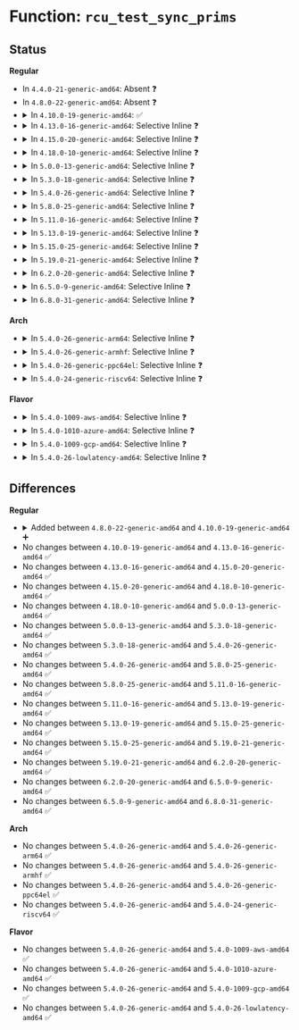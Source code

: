 # Function: <code>rcu_test_sync_prims</code>

## Status
<b>Regular</b>
<ul>
<li>
In <code>4.4.0-21-generic-amd64</code>: Absent ❓
</li>
<li>
In <code>4.8.0-22-generic-amd64</code>: Absent ❓
</li>
<li>
<details>
<summary>In <code>4.10.0-19-generic-amd64</code>: ✅</summary>

```c
void rcu_test_sync_prims()
```

```json
{
  "name": "rcu_test_sync_prims",
  "collision_type": "Unique Global",
  "inline_type": "No",
  "funcs": [
    {
      "addr": 0,
      "name": "rcu_test_sync_prims",
      "external": true,
      "loc": "kernel/rcu/update.c:825",
      "file": "kernel/rcu/update.c",
      "inline": "seen, unknown",
      "caller_inline": [],
      "caller_func": [
        "kernel/rcu/tree.c:rcu_exp_runtime_mode",
        "kernel/rcu/tree.c:rcu_exp_runtime_mode",
        "kernel/rcu/tree.c:rcu_scheduler_starting",
        "kernel/rcu/tree.c:rcu_scheduler_starting"
      ]
    }
  ],
  "symbols": [
    {
      "addr": 18446744071579830272,
      "name": "rcu_test_sync_prims",
      "section": ".text",
      "bind": "STB_GLOBAL",
      "size": 11
    }
  ]
}
```
</details>
</li>
<li>
<details>
<summary>In <code>4.13.0-16-generic-amd64</code>: Selective Inline ❓</summary>

```c
void rcu_test_sync_prims()
```

```json
{
  "name": "rcu_test_sync_prims",
  "collision_type": "Unique Global",
  "inline_type": "Selective",
  "funcs": [
    {
      "addr": 0,
      "name": "rcu_test_sync_prims",
      "external": true,
      "loc": "kernel/rcu/update.c:200",
      "file": "kernel/rcu/update.c",
      "inline": "not declared, inlined",
      "caller_inline": [],
      "caller_func": [
        "kernel/rcu/tree.c:rcu_scheduler_starting",
        "kernel/rcu/tree.c:rcu_scheduler_starting"
      ]
    }
  ],
  "symbols": [
    {
      "addr": 18446744071579830112,
      "name": "rcu_test_sync_prims",
      "section": ".text",
      "bind": "STB_GLOBAL",
      "size": 11
    }
  ]
}
```
</details>
</li>
<li>
<details>
<summary>In <code>4.15.0-20-generic-amd64</code>: Selective Inline ❓</summary>

```c
void rcu_test_sync_prims()
```

```json
{
  "name": "rcu_test_sync_prims",
  "collision_type": "Unique Global",
  "inline_type": "Selective",
  "funcs": [
    {
      "addr": 0,
      "name": "rcu_test_sync_prims",
      "external": true,
      "loc": "kernel/rcu/update.c:201",
      "file": "kernel/rcu/update.c",
      "inline": "not declared, inlined",
      "caller_inline": [],
      "caller_func": [
        "kernel/rcu/tree.c:rcu_scheduler_starting",
        "kernel/rcu/tree.c:rcu_scheduler_starting"
      ]
    }
  ],
  "symbols": [
    {
      "addr": 18446744071579870112,
      "name": "rcu_test_sync_prims",
      "section": ".text",
      "bind": "STB_GLOBAL",
      "size": 11
    }
  ]
}
```
</details>
</li>
<li>
<details>
<summary>In <code>4.18.0-10-generic-amd64</code>: Selective Inline ❓</summary>

```c
void rcu_test_sync_prims()
```

```json
{
  "name": "rcu_test_sync_prims",
  "collision_type": "Unique Global",
  "inline_type": "Selective",
  "funcs": [
    {
      "addr": 0,
      "name": "rcu_test_sync_prims",
      "external": true,
      "loc": "kernel/rcu/update.c:201",
      "file": "kernel/rcu/update.c",
      "inline": "not declared, inlined",
      "caller_inline": [],
      "caller_func": [
        "kernel/rcu/tree.c:rcu_scheduler_starting",
        "kernel/rcu/tree.c:rcu_scheduler_starting"
      ]
    }
  ],
  "symbols": [
    {
      "addr": 18446744071579904160,
      "name": "rcu_test_sync_prims",
      "section": ".text",
      "bind": "STB_GLOBAL",
      "size": 11
    }
  ]
}
```
</details>
</li>
<li>
<details>
<summary>In <code>5.0.0-13-generic-amd64</code>: Selective Inline ❓</summary>

```c
void rcu_test_sync_prims()
```

```json
{
  "name": "rcu_test_sync_prims",
  "collision_type": "Unique Global",
  "inline_type": "Selective",
  "funcs": [
    {
      "addr": 0,
      "name": "rcu_test_sync_prims",
      "external": true,
      "loc": "kernel/rcu/update.c:201",
      "file": "kernel/rcu/update.c",
      "inline": "not declared, inlined",
      "caller_inline": [],
      "caller_func": [
        "kernel/rcu/tree.c:rcu_scheduler_starting",
        "kernel/rcu/tree.c:rcu_scheduler_starting"
      ]
    }
  ],
  "symbols": [
    {
      "addr": 18446744071579951792,
      "name": "rcu_test_sync_prims",
      "section": ".text",
      "bind": "STB_GLOBAL",
      "size": 11
    }
  ]
}
```
</details>
</li>
<li>
<details>
<summary>In <code>5.3.0-18-generic-amd64</code>: Selective Inline ❓</summary>

```c
void rcu_test_sync_prims()
```

```json
{
  "name": "rcu_test_sync_prims",
  "collision_type": "Unique Global",
  "inline_type": "Selective",
  "funcs": [
    {
      "addr": 18446744071579990448,
      "name": "rcu_test_sync_prims",
      "external": true,
      "loc": "kernel/rcu/update.c:189",
      "file": "kernel/rcu/update.c",
      "inline": "not declared, inlined",
      "caller_inline": [],
      "caller_func": [
        "kernel/rcu/tree.c:rcu_scheduler_starting",
        "kernel/rcu/tree.c:rcu_scheduler_starting"
      ]
    }
  ],
  "symbols": [
    {
      "addr": 18446744071579990448,
      "name": "rcu_test_sync_prims",
      "section": ".text",
      "bind": "STB_GLOBAL",
      "size": 11
    }
  ]
}
```
</details>
</li>
<li>
<details>
<summary>In <code>5.4.0-26-generic-amd64</code>: Selective Inline ❓</summary>

```c
void rcu_test_sync_prims()
```

```json
{
  "name": "rcu_test_sync_prims",
  "collision_type": "Unique Global",
  "inline_type": "Selective",
  "funcs": [
    {
      "addr": 18446744071580040592,
      "name": "rcu_test_sync_prims",
      "external": true,
      "loc": "kernel/rcu/update.c:204",
      "file": "kernel/rcu/update.c",
      "inline": "not declared, inlined",
      "caller_inline": [],
      "caller_func": [
        "kernel/rcu/tree.c:rcu_scheduler_starting",
        "kernel/rcu/tree.c:rcu_scheduler_starting"
      ]
    }
  ],
  "symbols": [
    {
      "addr": 18446744071580040592,
      "name": "rcu_test_sync_prims",
      "section": ".text",
      "bind": "STB_GLOBAL",
      "size": 11
    }
  ]
}
```
</details>
</li>
<li>
<details>
<summary>In <code>5.8.0-25-generic-amd64</code>: Selective Inline ❓</summary>

```c
void rcu_test_sync_prims()
```

```json
{
  "name": "rcu_test_sync_prims",
  "collision_type": "Unique Global",
  "inline_type": "Selective",
  "funcs": [
    {
      "addr": 0,
      "name": "rcu_test_sync_prims",
      "external": true,
      "loc": "kernel/rcu/update.c:229",
      "file": "kernel/rcu/update.c",
      "inline": "not declared, inlined",
      "caller_inline": [],
      "caller_func": [
        "kernel/rcu/tree.c:rcu_scheduler_starting",
        "kernel/rcu/tree.c:rcu_scheduler_starting"
      ]
    }
  ],
  "symbols": [
    {
      "addr": 18446744071580095184,
      "name": "rcu_test_sync_prims",
      "section": ".text",
      "bind": "STB_GLOBAL",
      "size": 11
    }
  ]
}
```
</details>
</li>
<li>
<details>
<summary>In <code>5.11.0-16-generic-amd64</code>: Selective Inline ❓</summary>

```c
void rcu_test_sync_prims()
```

```json
{
  "name": "rcu_test_sync_prims",
  "collision_type": "Unique Global",
  "inline_type": "Selective",
  "funcs": [
    {
      "addr": 0,
      "name": "rcu_test_sync_prims",
      "external": true,
      "loc": "kernel/rcu/update.c:217",
      "file": "kernel/rcu/update.c",
      "inline": "not declared, inlined",
      "caller_inline": [],
      "caller_func": [
        "kernel/rcu/tree.c:rcu_scheduler_starting",
        "kernel/rcu/tree.c:rcu_scheduler_starting"
      ]
    }
  ],
  "symbols": [
    {
      "addr": 18446744071580077504,
      "name": "rcu_test_sync_prims",
      "section": ".text",
      "bind": "STB_GLOBAL",
      "size": 11
    }
  ]
}
```
</details>
</li>
<li>
<details>
<summary>In <code>5.13.0-19-generic-amd64</code>: Selective Inline ❓</summary>

```c
void rcu_test_sync_prims()
```

```json
{
  "name": "rcu_test_sync_prims",
  "collision_type": "Unique Global",
  "inline_type": "Selective",
  "funcs": [
    {
      "addr": 0,
      "name": "rcu_test_sync_prims",
      "external": true,
      "loc": "kernel/rcu/update.c:219",
      "file": "kernel/rcu/update.c",
      "inline": "not declared, inlined",
      "caller_inline": [],
      "caller_func": [
        "kernel/rcu/tree.c:rcu_scheduler_starting",
        "kernel/rcu/tree.c:rcu_scheduler_starting"
      ]
    }
  ],
  "symbols": [
    {
      "addr": 18446744071580078944,
      "name": "rcu_test_sync_prims",
      "section": ".text",
      "bind": "STB_GLOBAL",
      "size": 11
    }
  ]
}
```
</details>
</li>
<li>
<details>
<summary>In <code>5.15.0-25-generic-amd64</code>: Selective Inline ❓</summary>

```c
void rcu_test_sync_prims()
```

```json
{
  "name": "rcu_test_sync_prims",
  "collision_type": "Unique Global",
  "inline_type": "Selective",
  "funcs": [
    {
      "addr": 0,
      "name": "rcu_test_sync_prims",
      "external": true,
      "loc": "kernel/rcu/update.c:219",
      "file": "kernel/rcu/update.c",
      "inline": "not declared, inlined",
      "caller_inline": [],
      "caller_func": [
        "kernel/rcu/tree.c:rcu_scheduler_starting",
        "kernel/rcu/tree.c:rcu_scheduler_starting"
      ]
    }
  ],
  "symbols": [
    {
      "addr": 18446744071580214176,
      "name": "rcu_test_sync_prims",
      "section": ".text",
      "bind": "STB_GLOBAL",
      "size": 11
    }
  ]
}
```
</details>
</li>
<li>
<details>
<summary>In <code>5.19.0-21-generic-amd64</code>: Selective Inline ❓</summary>

```c
void rcu_test_sync_prims()
```

```json
{
  "name": "rcu_test_sync_prims",
  "collision_type": "Unique Global",
  "inline_type": "Selective",
  "funcs": [
    {
      "addr": 0,
      "name": "rcu_test_sync_prims",
      "external": true,
      "loc": "kernel/rcu/update.c:219",
      "file": "kernel/rcu/update.c",
      "inline": "not declared, inlined",
      "caller_inline": [],
      "caller_func": [
        "kernel/rcu/tree.c:rcu_scheduler_starting",
        "kernel/rcu/tree.c:rcu_scheduler_starting"
      ]
    }
  ],
  "symbols": [
    {
      "addr": 18446744071580372992,
      "name": "rcu_test_sync_prims",
      "section": ".text",
      "bind": "STB_GLOBAL",
      "size": 15
    }
  ]
}
```
</details>
</li>
<li>
<details>
<summary>In <code>6.2.0-20-generic-amd64</code>: Selective Inline ❓</summary>

```c
void rcu_test_sync_prims()
```

```json
{
  "name": "rcu_test_sync_prims",
  "collision_type": "Unique Global",
  "inline_type": "Selective",
  "funcs": [
    {
      "addr": 0,
      "name": "rcu_test_sync_prims",
      "external": true,
      "loc": "kernel/rcu/update.c:219",
      "file": "kernel/rcu/update.c",
      "inline": "not declared, inlined",
      "caller_inline": [],
      "caller_func": [
        "kernel/rcu/tree.c:rcu_scheduler_starting",
        "kernel/rcu/tree.c:rcu_scheduler_starting"
      ]
    }
  ],
  "symbols": [
    {
      "addr": 18446744071580598352,
      "name": "rcu_test_sync_prims",
      "section": ".text",
      "bind": "STB_GLOBAL",
      "size": 15
    }
  ]
}
```
</details>
</li>
<li>
<details>
<summary>In <code>6.5.0-9-generic-amd64</code>: Selective Inline ❓</summary>

```c
void rcu_test_sync_prims()
```

```json
{
  "name": "rcu_test_sync_prims",
  "collision_type": "Unique Global",
  "inline_type": "Selective",
  "funcs": [
    {
      "addr": 0,
      "name": "rcu_test_sync_prims",
      "external": true,
      "loc": "kernel/rcu/update.c:257",
      "file": "kernel/rcu/update.c",
      "inline": "not declared, inlined",
      "caller_inline": [],
      "caller_func": [
        "kernel/rcu/tree.c:rcu_init",
        "kernel/rcu/tree.c:rcu_scheduler_starting",
        "kernel/rcu/tree.c:rcu_scheduler_starting"
      ]
    }
  ],
  "symbols": [
    {
      "addr": 18446744071580671856,
      "name": "rcu_test_sync_prims",
      "section": ".text",
      "bind": "STB_GLOBAL",
      "size": 15
    }
  ]
}
```
</details>
</li>
<li>
<details>
<summary>In <code>6.8.0-31-generic-amd64</code>: Selective Inline ❓</summary>

```c
void rcu_test_sync_prims()
```

```json
{
  "name": "rcu_test_sync_prims",
  "collision_type": "Unique Global",
  "inline_type": "Selective",
  "funcs": [
    {
      "addr": 0,
      "name": "rcu_test_sync_prims",
      "external": true,
      "loc": "kernel/rcu/update.c:258",
      "file": "kernel/rcu/update.c",
      "inline": "not declared, inlined",
      "caller_inline": [],
      "caller_func": [
        "kernel/rcu/tree.c:rcu_init",
        "kernel/rcu/tree.c:rcu_scheduler_starting",
        "kernel/rcu/tree.c:rcu_scheduler_starting"
      ]
    }
  ],
  "symbols": [
    {
      "addr": 18446744071580738704,
      "name": "rcu_test_sync_prims",
      "section": ".text",
      "bind": "STB_GLOBAL",
      "size": 15
    }
  ]
}
```
</details>
</li>
</ul>
<b>Arch</b>
<ul>
<li>
<details>
<summary>In <code>5.4.0-26-generic-arm64</code>: Selective Inline ❓</summary>

```c
void rcu_test_sync_prims()
```

```json
{
  "name": "rcu_test_sync_prims",
  "collision_type": "Unique Global",
  "inline_type": "Selective",
  "funcs": [
    {
      "addr": 0,
      "name": "rcu_test_sync_prims",
      "external": true,
      "loc": "kernel/rcu/update.c:204",
      "file": "kernel/rcu/update.c",
      "inline": "not declared, inlined",
      "caller_inline": [],
      "caller_func": [
        "kernel/rcu/tree.c:rcu_scheduler_starting",
        "kernel/rcu/tree.c:rcu_scheduler_starting",
        "kernel/rcu/tree.c:rcu_scheduler_starting",
        "kernel/rcu/tree.c:rcu_scheduler_starting"
      ]
    }
  ],
  "symbols": [
    {
      "addr": 18446603336491241664,
      "name": "rcu_test_sync_prims",
      "section": ".text",
      "bind": "STB_GLOBAL",
      "size": 24
    }
  ]
}
```
</details>
</li>
<li>
<details>
<summary>In <code>5.4.0-26-generic-armhf</code>: Selective Inline ❓</summary>

```c
void rcu_test_sync_prims()
```

```json
{
  "name": "rcu_test_sync_prims",
  "collision_type": "Unique Global",
  "inline_type": "Selective",
  "funcs": [
    {
      "addr": 0,
      "name": "rcu_test_sync_prims",
      "external": true,
      "loc": "kernel/rcu/update.c:204",
      "file": "kernel/rcu/update.c",
      "inline": "not declared, inlined",
      "caller_inline": [],
      "caller_func": [
        "kernel/rcu/tree.c:rcu_scheduler_starting",
        "kernel/rcu/tree.c:rcu_scheduler_starting"
      ]
    }
  ],
  "symbols": [
    {
      "addr": 3225254232,
      "name": "rcu_test_sync_prims",
      "section": ".text",
      "bind": "STB_GLOBAL",
      "size": 24
    }
  ]
}
```
</details>
</li>
<li>
<details>
<summary>In <code>5.4.0-26-generic-ppc64el</code>: Selective Inline ❓</summary>

```c
void rcu_test_sync_prims()
```

```json
{
  "name": "rcu_test_sync_prims",
  "collision_type": "Unique Global",
  "inline_type": "Selective",
  "funcs": [
    {
      "addr": 13835058055284143088,
      "name": "rcu_test_sync_prims",
      "external": true,
      "loc": "kernel/rcu/update.c:204",
      "file": "kernel/rcu/update.c",
      "inline": "not declared, inlined",
      "caller_inline": [],
      "caller_func": [
        "kernel/rcu/tree.c:rcu_scheduler_starting",
        "kernel/rcu/tree.c:rcu_scheduler_starting"
      ]
    }
  ],
  "symbols": [
    {
      "addr": 13835058055284143088,
      "name": "rcu_test_sync_prims",
      "section": ".text",
      "bind": "STB_GLOBAL",
      "size": 12
    }
  ]
}
```
</details>
</li>
<li>
<details>
<summary>In <code>5.4.0-24-generic-riscv64</code>: Selective Inline ❓</summary>

```c
void rcu_test_sync_prims()
```

```json
{
  "name": "rcu_test_sync_prims",
  "collision_type": "Unique Global",
  "inline_type": "Selective",
  "funcs": [
    {
      "addr": 0,
      "name": "rcu_test_sync_prims",
      "external": true,
      "loc": "kernel/rcu/update.c:204",
      "file": "kernel/rcu/update.c",
      "inline": "not declared, inlined",
      "caller_inline": [],
      "caller_func": [
        "kernel/rcu/tree.c:rcu_scheduler_starting",
        "kernel/rcu/tree.c:rcu_scheduler_starting"
      ]
    }
  ],
  "symbols": [
    {
      "addr": 18446743936271770632,
      "name": "rcu_test_sync_prims",
      "section": ".text",
      "bind": "STB_GLOBAL",
      "size": 26
    }
  ]
}
```
</details>
</li>
</ul>
<b>Flavor</b>
<ul>
<li>
<details>
<summary>In <code>5.4.0-1009-aws-amd64</code>: Selective Inline ❓</summary>

```c
void rcu_test_sync_prims()
```

```json
{
  "name": "rcu_test_sync_prims",
  "collision_type": "Unique Global",
  "inline_type": "Selective",
  "funcs": [
    {
      "addr": 18446744071580009328,
      "name": "rcu_test_sync_prims",
      "external": true,
      "loc": "kernel/rcu/update.c:204",
      "file": "kernel/rcu/update.c",
      "inline": "not declared, inlined",
      "caller_inline": [],
      "caller_func": [
        "kernel/rcu/tree.c:rcu_scheduler_starting",
        "kernel/rcu/tree.c:rcu_scheduler_starting"
      ]
    }
  ],
  "symbols": [
    {
      "addr": 18446744071580009328,
      "name": "rcu_test_sync_prims",
      "section": ".text",
      "bind": "STB_GLOBAL",
      "size": 11
    }
  ]
}
```
</details>
</li>
<li>
<details>
<summary>In <code>5.4.0-1010-azure-amd64</code>: Selective Inline ❓</summary>

```c
void rcu_test_sync_prims()
```

```json
{
  "name": "rcu_test_sync_prims",
  "collision_type": "Unique Global",
  "inline_type": "Selective",
  "funcs": [
    {
      "addr": 18446744071579948112,
      "name": "rcu_test_sync_prims",
      "external": true,
      "loc": "kernel/rcu/update.c:204",
      "file": "kernel/rcu/update.c",
      "inline": "not declared, inlined",
      "caller_inline": [],
      "caller_func": [
        "kernel/rcu/tree.c:rcu_scheduler_starting",
        "kernel/rcu/tree.c:rcu_scheduler_starting"
      ]
    }
  ],
  "symbols": [
    {
      "addr": 18446744071579948112,
      "name": "rcu_test_sync_prims",
      "section": ".text",
      "bind": "STB_GLOBAL",
      "size": 11
    }
  ]
}
```
</details>
</li>
<li>
<details>
<summary>In <code>5.4.0-1009-gcp-amd64</code>: Selective Inline ❓</summary>

```c
void rcu_test_sync_prims()
```

```json
{
  "name": "rcu_test_sync_prims",
  "collision_type": "Unique Global",
  "inline_type": "Selective",
  "funcs": [
    {
      "addr": 18446744071580000864,
      "name": "rcu_test_sync_prims",
      "external": true,
      "loc": "kernel/rcu/update.c:204",
      "file": "kernel/rcu/update.c",
      "inline": "not declared, inlined",
      "caller_inline": [],
      "caller_func": [
        "kernel/rcu/tree.c:rcu_scheduler_starting",
        "kernel/rcu/tree.c:rcu_scheduler_starting"
      ]
    }
  ],
  "symbols": [
    {
      "addr": 18446744071580000864,
      "name": "rcu_test_sync_prims",
      "section": ".text",
      "bind": "STB_GLOBAL",
      "size": 11
    }
  ]
}
```
</details>
</li>
<li>
<details>
<summary>In <code>5.4.0-26-lowlatency-amd64</code>: Selective Inline ❓</summary>

```c
void rcu_test_sync_prims()
```

```json
{
  "name": "rcu_test_sync_prims",
  "collision_type": "Unique Global",
  "inline_type": "Selective",
  "funcs": [
    {
      "addr": 18446744071580047792,
      "name": "rcu_test_sync_prims",
      "external": true,
      "loc": "kernel/rcu/update.c:204",
      "file": "kernel/rcu/update.c",
      "inline": "not declared, inlined",
      "caller_inline": [],
      "caller_func": [
        "kernel/rcu/tree.c:rcu_scheduler_starting",
        "kernel/rcu/tree.c:rcu_scheduler_starting"
      ]
    }
  ],
  "symbols": [
    {
      "addr": 18446744071580047792,
      "name": "rcu_test_sync_prims",
      "section": ".text",
      "bind": "STB_GLOBAL",
      "size": 11
    }
  ]
}
```
</details>
</li>
</ul>

## Differences
<b>Regular</b>
<ul>
<li>
<details>
<summary>Added between <code>4.8.0-22-generic-amd64</code> and <code>4.10.0-19-generic-amd64</code> ➕</summary>

```c
void rcu_test_sync_prims()
```
</details>
</li>
<li>
No changes between <code>4.10.0-19-generic-amd64</code> and <code>4.13.0-16-generic-amd64</code> ✅
</li>
<li>
No changes between <code>4.13.0-16-generic-amd64</code> and <code>4.15.0-20-generic-amd64</code> ✅
</li>
<li>
No changes between <code>4.15.0-20-generic-amd64</code> and <code>4.18.0-10-generic-amd64</code> ✅
</li>
<li>
No changes between <code>4.18.0-10-generic-amd64</code> and <code>5.0.0-13-generic-amd64</code> ✅
</li>
<li>
No changes between <code>5.0.0-13-generic-amd64</code> and <code>5.3.0-18-generic-amd64</code> ✅
</li>
<li>
No changes between <code>5.3.0-18-generic-amd64</code> and <code>5.4.0-26-generic-amd64</code> ✅
</li>
<li>
No changes between <code>5.4.0-26-generic-amd64</code> and <code>5.8.0-25-generic-amd64</code> ✅
</li>
<li>
No changes between <code>5.8.0-25-generic-amd64</code> and <code>5.11.0-16-generic-amd64</code> ✅
</li>
<li>
No changes between <code>5.11.0-16-generic-amd64</code> and <code>5.13.0-19-generic-amd64</code> ✅
</li>
<li>
No changes between <code>5.13.0-19-generic-amd64</code> and <code>5.15.0-25-generic-amd64</code> ✅
</li>
<li>
No changes between <code>5.15.0-25-generic-amd64</code> and <code>5.19.0-21-generic-amd64</code> ✅
</li>
<li>
No changes between <code>5.19.0-21-generic-amd64</code> and <code>6.2.0-20-generic-amd64</code> ✅
</li>
<li>
No changes between <code>6.2.0-20-generic-amd64</code> and <code>6.5.0-9-generic-amd64</code> ✅
</li>
<li>
No changes between <code>6.5.0-9-generic-amd64</code> and <code>6.8.0-31-generic-amd64</code> ✅
</li>
</ul>
<b>Arch</b>
<ul>
<li>
No changes between <code>5.4.0-26-generic-amd64</code> and <code>5.4.0-26-generic-arm64</code> ✅
</li>
<li>
No changes between <code>5.4.0-26-generic-amd64</code> and <code>5.4.0-26-generic-armhf</code> ✅
</li>
<li>
No changes between <code>5.4.0-26-generic-amd64</code> and <code>5.4.0-26-generic-ppc64el</code> ✅
</li>
<li>
No changes between <code>5.4.0-26-generic-amd64</code> and <code>5.4.0-24-generic-riscv64</code> ✅
</li>
</ul>
<b>Flavor</b>
<ul>
<li>
No changes between <code>5.4.0-26-generic-amd64</code> and <code>5.4.0-1009-aws-amd64</code> ✅
</li>
<li>
No changes between <code>5.4.0-26-generic-amd64</code> and <code>5.4.0-1010-azure-amd64</code> ✅
</li>
<li>
No changes between <code>5.4.0-26-generic-amd64</code> and <code>5.4.0-1009-gcp-amd64</code> ✅
</li>
<li>
No changes between <code>5.4.0-26-generic-amd64</code> and <code>5.4.0-26-lowlatency-amd64</code> ✅
</li>
</ul>
